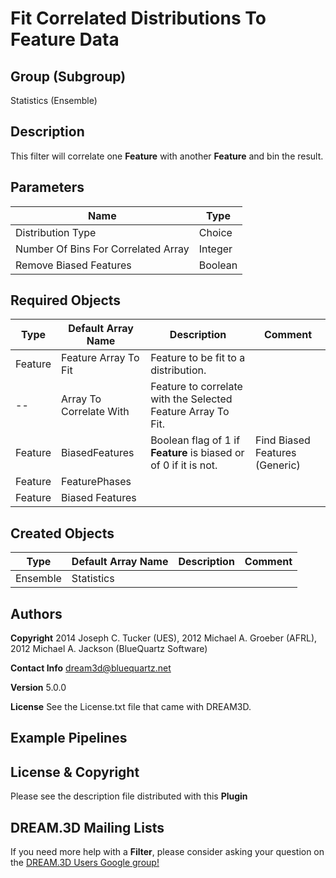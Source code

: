 Fit Correlated Distributions To Feature Data 
=====

## Group (Subgroup) ##

Statistics (Ensemble)


## Description ##

This filter will correlate one **Feature** with another **Feature** and bin the result.

## Parameters ##

| Name             | Type |
|------------------|------|
| Distribution Type | Choice | Choose from a lognormal, power and beta distribution. |
| Number Of Bins For Correlated Array | Integer | |
| Remove Biased Features | Boolean | TRUE if biased features are to be omitted from the binning counts. |

## Required Objects ##

| Type | Default Array Name | Description | Comment |
|------|--------------------|-------------|---------|
| Feature | Feature Array To Fit | Feature to be fit to a distribution. | |
| -- | Array To Correlate With | Feature to correlate with the Selected Feature Array To Fit. | |
| Feature | BiasedFeatures | Boolean flag of 1 if **Feature** is biased or of 0 if it is not. | Find Biased Features (Generic) |
| Feature | FeaturePhases | | |
| Feature | Biased Features | | |

## Created Objects ##

| Type | Default Array Name | Description | Comment |
|------|--------------------|-------------|---------|
| Ensemble | Statistics |  |  |



## Authors ##

**Copyright** 2014 Joseph C. Tucker (UES), 2012 Michael A. Groeber (AFRL), 2012 Michael A. Jackson (BlueQuartz Software)

**Contact Info** dream3d@bluequartz.net

**Version** 5.0.0

**License**  See the License.txt file that came with DREAM3D.



## Example Pipelines ##



## License & Copyright ##

Please see the description file distributed with this **Plugin**

## DREAM.3D Mailing Lists ##

If you need more help with a **Filter**, please consider asking your question on the [DREAM.3D Users Google group!](https://groups.google.com/forum/?hl=en#!forum/dream3d-users)

